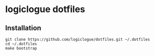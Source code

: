 # logiclogue dotfiles

## Installation

```
git clone https://github.com/logiclogue/dotfiles.git ~/.dotfiles
cd ~/.dotfiles
make bootstrap
```
